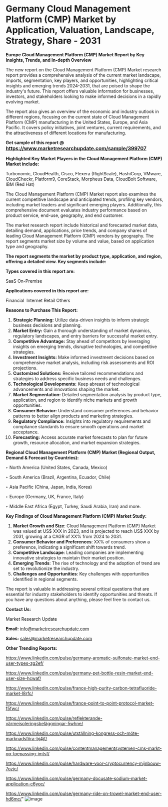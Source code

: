 # Germany Cloud Management Platform (CMP) Market by Application, Valuation, Landscape, Strategy, Share - 2031

<strong>Europe Cloud Management Platform (CMP) Market Report by Key Insights, Trends, and In-depth Overview</strong>

The new report on the Cloud Management Platform (CMP) Market research report provides a comprehensive analysis of the current market landscape, imports, segmentation, key players, and opportunities, highlighting critical insights and emerging trends 2024-2031,</strong> that are poised to shape the industry's future. This report offers valuable information for businesses, investors, and stakeholders looking to make informed decisions in a rapidly evolving market.

The report also gives an overview of the economic and industry outlook in different regions, focusing on the current state of Cloud Management Platform (CMP) manufacturing in the United States, Europe, and Asia Pacific. It covers policy initiatives, joint ventures, current requirements, and the attractiveness of different locations for manufacturing.

<strong>Get sample of this report @ <a href=https://www.marketresearchupdate.com/sample/399707><font size=3 color=#0000ff>https://www.marketresearchupdate.com/sample/399707</font></a></strong>

<strong>Highlighted Key Market Players in the Cloud Management Platform (CMP) Market include:</strong>

Turbonomic, CloudHealth, Cisco, Flexera (RightScale), HashiCorp, VMware, CloudCheckr, Platform9, CoreStack, Morpheus Data, CloudBolt Software, IBM (Red Hat)

The Cloud Management Platform (CMP) Market report also examines the current competitive landscape and anticipated trends, profiling key vendors, including market leaders and significant emerging players. Additionally, this comprehensive document evaluates industry performance based on product service, end-use, geography, and end customer.

The market research report include historical and forecasted market data, detailing demand, applications, price trends, and company shares of leading Cloud Management Platform (CMP) vendors by geography. The report segments market size by volume and value, based on application type and geography.

<strong>The report segments the market by product type, application, and region, offering a detailed view. Key segments include:</strong>

<strong>Types covered in this report are:</strong>

SaaS
On-Premise

<strong>Applications covered in this report are:</strong>

Financial 
Internet
Retail
Others

<strong>Reasons to Purchase This Report:</strong>
<ol>
  <li><strong>Strategic Planning:</strong> Utilize data-driven insights to inform strategic business decisions and planning.</li>
  <li><strong>Market Entry:</strong> Gain a thorough understanding of market dynamics, regulatory landscapes, and entry barriers for successful market entry.</li>
  <li><strong>Competitive Advantage:</strong> Stay ahead of competitors by leveraging insights on emerging trends, disruptive technologies, and competitive strategies.</li>
  <li><strong>Investment Insights:</strong> Make informed investment decisions based on comprehensive market analysis, including risk assessments and ROI projections.</li>
  <li><strong>Customized Solutions:</strong> Receive tailored recommendations and strategies to address specific business needs and challenges.</li>
  <li><strong>Technological Developments:</strong> Keep abreast of technological advancements and innovations shaping the market.</li>
  <li><strong>Market Segmentation:</strong> Detailed segmentation analysis by product type, application, and region to identify niche markets and growth opportunities.</li>
  <li><strong>Consumer Behavior:</strong> Understand consumer preferences and behavior patterns to better align products and marketing strategies.</li>
  <li><strong>Regulatory Compliance:</strong> Insights into regulatory requirements and compliance standards to ensure smooth operations and market acceptance.</li>
  <li><strong>Forecasting:</strong> Access accurate market forecasts to plan for future growth, resource allocation, and market expansion strategies.</li>
</ol>

<strong>Regional Cloud Management Platform (CMP) Market (Regional Output, Demand &amp; Forecast by Countries):</strong>

‣ North America (United States, Canada, Mexico)

‣ South America (Brazil, Argentina, Ecuador, Chile)

‣ Asia Pacific (China, Japan, India, Korea)

‣ Europe (Germany, UK, France, Italy)

‣ Middle East Africa (Egypt, Turkey, Saudi Arabia, Iran) and more.

<strong>Key Findings of Cloud Management Platform (CMP) Market Study:</strong>
<ol>
  <li><strong>Market Growth and Size</strong>: Cloud Management Platform (CMP) Market was valued at US$ XXX in 2023, and is projected to reach US$ XXX by 2031, growing at a CAGR of XX% from 2024 to 2031.</li>
  <li><strong>Consumer Behavior and Preferences</strong>: XX% of consumers show a preference, indicating a significant shift towards trend.</li>
  <li><strong>Competitive Landscape</strong>: Leading companies are implementing innovative strategies to maintain their market position.</li>
  <li><strong>Emerging Trends</strong>: The rise of technology and the adoption of trend are set to revolutionize the industry.</li>
  <li><strong>Challenges and Opportunities</strong>: Key challenges with opportunities identified in regional segments.</li>
</ol>

The report is valuable in addressing several critical questions that are essential for industry stakeholders to identify opportunities and threats. If you have any questions about anything, please feel free to contact us.

<strong>Contact Us:</strong>

Market Research Update

<strong>Email:</strong> info@marketresearchupdate.com

<strong>Sales:</strong> sales@marketresearchupdate.com

<strong>Other Trending Reports:</strong>

<a href=https://www.linkedin.com/pulse/germany-aromatic-sulfonate-market-end-user-types-zg2ef/>https://www.linkedin.com/pulse/germany-aromatic-sulfonate-market-end-user-types-zg2ef/</a>

<a href=https://www.linkedin.com/pulse/germany-pet-bottle-resin-market-end-user-size-hcwaf/>https://www.linkedin.com/pulse/germany-pet-bottle-resin-market-end-user-size-hcwaf/</a>

<a href=https://www.linkedin.com/pulse/france-high-purity-carbon-tetrafluoride-market-l8rfc/>https://www.linkedin.com/pulse/france-high-purity-carbon-tetrafluoride-market-l8rfc/</a>

<a href=https://www.linkedin.com/pulse/france-point-to-point-protocol-market-f5fwc/>https://www.linkedin.com/pulse/france-point-to-point-protocol-market-f5fwc/</a>

<a href=https://www.linkedin.com/pulse/reflekterande-värmeisoleringsbeläggningar-5whne/>https://www.linkedin.com/pulse/reflekterande-värmeisoleringsbeläggningar-5whne/</a>

<a href=https://www.linkedin.com/pulse/utställning-kongress-och-möte-marknadsföra-bj4jf/>https://www.linkedin.com/pulse/utställning-kongress-och-möte-marknadsföra-bj4jf/</a>

<a href=https://www.linkedin.com/pulse/contentmanagementsystemen-cms-markt-op-toepassing-imtsf/>https://www.linkedin.com/pulse/contentmanagementsystemen-cms-markt-op-toepassing-imtsf/</a>

<a href=https://www.linkedin.com/pulse/hardware-voor-cryptocurrency-mijnbouw-7ozjc/>https://www.linkedin.com/pulse/hardware-voor-cryptocurrency-mijnbouw-7ozjc/</a>

<a href=https://www.linkedin.com/pulse/germany-docusate-sodium-market-application-c6yoc/>https://www.linkedin.com/pulse/germany-docusate-sodium-market-application-c6yoc/</a>

<a href=https://www.linkedin.com/pulse/germany-ride-on-trowel-market-end-user-hd6mc/>https://www.linkedin.com/pulse/germany-ride-on-trowel-market-end-user-hd6mc/</a>"
![image](https://github.com/user-attachments/assets/a9207358-cb26-4778-89eb-c63a8309b002)
